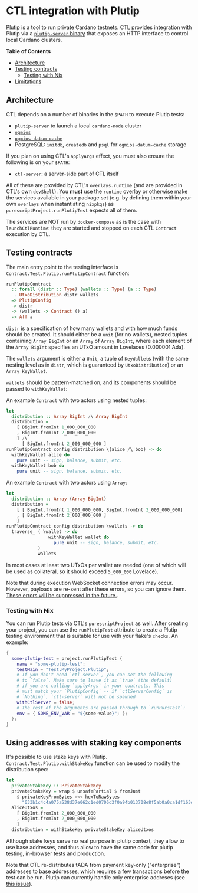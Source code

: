 # CTL integration with Plutip

[Plutip](https://github.com/mlabs-haskell/plutip) is a tool to run private Cardano testnets. CTL provides integration with Plutip via a [`plutip-server` binary](https://github.com/mlabs-haskell/plutip/pull/79) that exposes an HTTP interface to control local Cardano clusters.

**Table of Contents**

- [Architecture](#architecture)
- [Testing contracts](#testing-contracts)
  - [Testing with Nix](#testing-with-nix)
- [Limitations](#limitations)

## Architecture

CTL depends on a number of binaries in the `$PATH` to execute Plutip tests:

- `plutip-server` to launch a local `cardano-node` cluster
- [`ogmios`](https://ogmios.dev/)
- [`ogmios-datum-cache`](https://github.com/mlabs-haskell/ogmios-datum-cache)
- PostgreSQL: `initdb`, `createdb` and `psql` for `ogmios-datum-cache` storage

If you plan on using CTL's `applyArgs` effect, you must also ensure the following is on your `$PATH`:

- `ctl-server`: a server-side part of CTL itself

All of these are provided by CTL's `overlays.runtime` (and are provided in CTL's own `devShell`). You **must** use the `runtime` overlay or otherwise make the services available in your package set (e.g. by defining them within your own `overlays` when instantiating `nixpkgs`) as `purescriptProject.runPlutipTest` expects all of them.

The services are NOT run by `docker-compose` as is the case with `launchCtlRuntime`: they are started and stopped on each CTL `Contract` execution by CTL.

## Testing contracts

The main entry point to the testing interface is `Contract.Test.Plutip.runPlutipContract` function:

```purescript
runPlutipContract
  :: forall (distr :: Type) (wallets :: Type) (a :: Type)
   . UtxoDistribution distr wallets
  => PlutipConfig
  -> distr
  -> (wallets -> Contract () a)
  -> Aff a
```

`distr` is a specification of how many wallets and with how much funds should be created. It should either be a `unit` (for no wallets), nested tuples containing `Array BigInt` or an `Array` of `Array BigInt`, where each element of the `Array BigInt` specifies an UTxO amount in Lovelaces (0.000001 Ada).

The `wallets` argument is either a `Unit`, a tuple of `KeyWallet`s (with the same nesting level as in `distr`, which is guaranteed by `UtxoDistribution`) or an `Array KeyWallet`.

`wallets` should be pattern-matched on, and its components should be passed to `withKeyWallet`:

An example `Contract` with two actors using nested tuples:

```purescript
let
  distribution :: Array BigInt /\ Array BigInt
  distribution =
    [ BigInt.fromInt 1_000_000_000
    , BigInt.fromInt 2_000_000_000
    ] /\
      [ BigInt.fromInt 2_000_000_000 ]
runPlutipContract config distribution \(alice /\ bob) -> do
  withKeyWallet alice do
    pure unit -- sign, balance, submit, etc.
  withKeyWallet bob do
    pure unit -- sign, balance, submit, etc.
```

An example `Contract` with two actors using `Array`:

```purescript
let
  distribution :: Array (Array BigInt)
  distribution =
    [ [ BigInt.fromInt 1_000_000_000, BigInt.fromInt 2_000_000_000]
    , [ BigInt.fromInt 2_000_000_000 ]
    ]
runPlutipContract config distribution \wallets -> do
  traverse_ ( \wallet -> do
                withKeyWallet wallet do
                  pure unit -- sign, balance, submit, etc.
            )
            wallets
```

In most cases at least two UTxOs per wallet are needed (one of which will be used as collateral, so it should exceed `5_000_000` Lovelace).

Note that during execution WebSocket connection errors may occur. However, payloads are re-sent after these errors, so you can ignore them. [These errors will be suppressed in the future.](https://github.com/Plutonomicon/cardano-transaction-lib/issues/670).

### Testing with Nix

You can run Plutip tests via CTL's `purescriptProject` as well. After creating your project, you can use the `runPlutipTest` attribute to create a Plutip testing environment that is suitable for use with your flake's `checks`. An example:

```nix
{
  some-plutip-test = project.runPlutipTest {
    name = "some-plutip-test";
    testMain = "Test.MyProject.Plutip";
    # If you don't need `ctl-server`, you can set the following
    # to `false`. Make sure to leave it as `true` (the default)
    # if you are calling `applyArgs` in your contracts. This
    # must match your `PlutipConfig` -- if `ctlServerConfig` is
    # `Nothing`, `ctl-server` will not be spawned
    withCtlServer = false;
    # The rest of the arguments are passed through to `runPursTest`:
    env = { SOME_ENV_VAR = "${some-value}"; };
  };
}
```

## Using addresses with staking key components

It's possible to use stake keys with Plutip. `Contract.Test.Plutip.withStakeKey` function can be used to modify the distribution spec:

```purescript
let
  privateStakeKey :: PrivateStakeKey
  privateStakeKey = wrap $ unsafePartial $ fromJust
    $ privateKeyFromBytes =<< hexToRawBytes
      "633b1c4c4a075a538d37e062c1ed0706d3f0a94b013708e8f5ab0a0ca1df163d"
  aliceUtxos =
    [ BigInt.fromInt 2_000_000_000
    , BigInt.fromInt 2_000_000_000
    ]
  distribution = withStakeKey privateStakeKey aliceUtxos
```

Although stake keys serve no real purpose in plutip context, they allow to use base addresses, and thus allow to have the same code for plutip testing, in-browser tests and production.

Note that CTL re-distributes tADA from payment key-only ("enterprise") addresses to base addresses, which requires a few transactions before the test can be run. Plutip can currently handle only enterprise addreses (see [this issue](https://github.com/mlabs-haskell/plutip/issues/103)).
